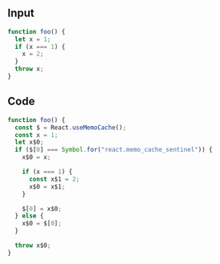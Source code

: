 
## Input

```javascript
function foo() {
  let x = 1;
  if (x === 1) {
    x = 2;
  }
  throw x;
}

```

## Code

```javascript
function foo() {
  const $ = React.useMemoCache();
  const x = 1;
  let x$0;
  if ($[0] === Symbol.for("react.memo_cache_sentinel")) {
    x$0 = x;

    if (x === 1) {
      const x$1 = 2;
      x$0 = x$1;
    }

    $[0] = x$0;
  } else {
    x$0 = $[0];
  }

  throw x$0;
}

```
      
